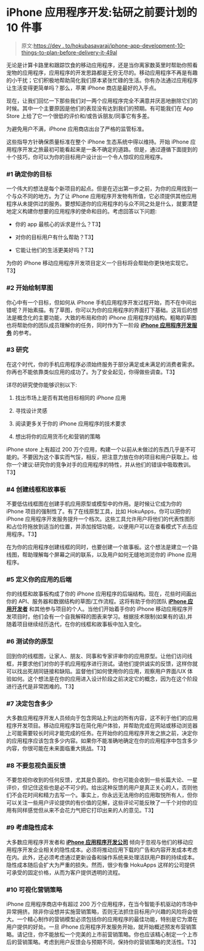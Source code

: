 # iPhone 应用程序开发:钻研之前要计划的 10 件事

> 原文:[https://dev . to/hokubasavaraj/iphone-app-development-10-things-to-plan-before-delivery-it-49al](https://dev.to/hokubasavaraj/iphone-app-development-10-things-to-plan-before-delving-into-it-49al)

无论是计算卡路里和跟踪饮食的移动应用程序，还是当你离家数英里时帮助你照看宠物的应用程序，应用程序的开发思路都是无穷无尽的。移动应用程序不再是有趣的小干扰；它们积极地帮助简化我们原本紧张忙碌的生活。你有办法通过应用程序让生活变得更简单吗？那么，苹果 iPhone 商店是最好的入手点。

现在，让我们回忆一下那些我们对一两个应用程序完全不满意并厌恶地删除它们的时候。其中一个主要原因是他们的表现没有达到我们的预期。有可能我们在 App Store 上给了它一个很低的评价和/或告诉朋友/同事它有多差。

为避免用户不满，iPhone 应用商店出台了严格的监管标准。

这些指导方针确保质量标准在整个 iPhone 生态系统中得以维持。开始 iPhone 应用程序开发之旅最初可能看起来是一条不确定的道路。但是，通过遵循下面提到的十个技巧，你可以为你的目标用户设计出一个令人惊叹的应用程序。

### **#1 确定你的目标**

一个伟大的想法是每个新项目的起点。但是在迈出第一步之前，为你的应用找到一个与众不同的地方。为了让 iPhone 应用程序开发物有所值，它必须提供其他应用程序从未提供过的服务。要想知道你的应用程序的与众不同之处是什么，就要清楚地定义构建你想要的应用程序的使命和目的。考虑回答以下问题:

*   你的 app 最核心的诉求是什么？T3】

*   对你的目标用户有什么帮助？T3】

*   它能让他们的生活更美好吗？T3】

为你的 iPhone 移动应用程序开发项目定义一个目标将会帮助你更快地实现它。T3】

### **#2 开始绘制草图**

你心中有一个目标，但如何从 iPhone 手机应用程序开发过程开始，而不在中间出错呢？开始素描。有了草图，你可以为你的应用程序的界面打下基础。这背后的想法是概念化的主要功能，大致的布局和你的 iPhone 应用程序的结构。粗略的草图也将帮助你的团队成员理解你的任务，同时作为下一阶段 [**iPhone 应用程序开发服务**](https://www.hokuapps.com/services/ios-app-development-services/) 的参考。

### **#3 研究**

在这个时代，你的手机应用程序必须始终服务于部分满足或未满足的消费者需求。你再也不能依靠类似应用的成功了。为了安全起见，你得做些调查。T3】

详尽的研究使你能够识别以下:

1.  找出市场上是否有其他目标相同的 iPhone 应用

2.  寻找设计灵感

3.  阅读更多关于你的 iPhone 应用程序的技术要求

4.  想出将你的应用货币化和营销的策略

iPhone store 上有超过 200 万个应用，构建一个以前从未做过的东西几乎是不可能的。不要因为这个事实而气馁，相反，把注意力放在你的项目和用户获取上。给你一个建议:研究你的竞争对手的应用程序的特性，并从他们的错误中吸取教训。T3】

### **#4 创建线框和故事板**

不要低估线框图在创建手机应用原型或模型中的作用。是时候让它成为你的 iPhone 项目的强制性了。有了在线原型工具，比如 HokuApps，你可以把你的 iPhone 应用程序开发服务提升一个档次。这些工具允许用户将他们的代表性图形和占位符拖放到适当的位置，并添加按钮功能，以便用户可以在查看模式下点击应用程序。T3】

在为你的应用程序创建线框的同时，也要创建一个故事板。这个想法是建立一个路线图，帮助理解每个屏幕之间的联系，以及用户如何无缝地浏览你的 iPhone 应用程序。

### **#5 定义你的应用的后端**

你的线框和故事板构成了你的 iPhone 应用程序的后端结构。现在，花些时间画出你的 API、服务器和数据结构的草图/工作流程。这将有助于你的团队 [**iPhone 应用开发者**](https://www.hokuapps.com/services/hire-iphone-app-developer/) 和其他参与项目的个人。当他们开始着手你的 iPhone 移动应用程序开发项目时，他们会有一个自我解释的图表来学习。根据技术限制(如果有的话),并随着项目继续经历迭代，在你的线框和故事板中加入变化。

### **#6 测试你的原型**

回到你的线框图，让家人、朋友、同事和专家评审你的应用原型。让他们访问线框，并要求他们对你的手机应用程序进行测试。请他们提供诚实的反馈，这样你就可以找出死胡同链接和缺陷。监督他们如何使用你的应用，观察用户界面/UX 体验如何。这个想法是在你的应用进入设计阶段之前决定它的概念，因为在这个阶段进行迭代是非常困难的。T3】

### **#7 决定包含多少**

大多数应用程序开发人员倾向于包含网站上列出的所有内容，这不利于他们的应用程序开发项目。移动应用程序旨在简化用户体验，并帮助完成在网站或移动浏览器上可能需要较长时间才能完成的任务。在开始你的应用程序开发之旅之前，决定你的应用程序应该包含多少内容。如果你不能准确地确定在你的应用程序中包含多少内容，你很可能在未来面临重大挑战。T3】

### **#8 不要忽视负面反馈**

不要忽视你收到的任何反馈，尤其是负面的。你也可能会收到一些长篇大论、一星评价，但记住这些也是必不可少的。给出这种反馈的用户是真正关心的人，否则他们不会花时间和精力去写一个。事实上，你永远无法用你的应用取悦所有人，但你可以关注一些用户评论提供的有价值的见解，这些评论可能反映了一千个对你的应用有同样感觉但从来不会花力气把它打印出来的人的意见。T3】

### **#9 考虑隐性成本**

大多数应用程序开发者和 [**iPhone 应用程序开发公司**](https://www.hokuapps.com/services/iphone-application-development-company/) 倾向于忽视与他们的移动应用程序开发企业相关的隐性成本。必须将推动应用下载的广告和内容开发成本考虑在内。此外，还必须考虑通过更新设备和操作系统来处理活跃用户群的持续成本。隐性成本随后会扩大为严重的损失。然而，很少有像 HokuApps 这样的公司提供可承受的固定价格，从而为客户提供透明的流程。

### **#10 可视化营销策略**

iPhone 应用程序商店中有超过 200 万个应用程序，在当今智能手机驱动的市场中异常拥挤。除非你设想并实施营销策略，否则无法抓住目标用户兴趣的风险将会很大。一个精心制作的营销模型必须包括你的应用程序的最佳功能，特别是它为潜在用户提供的好处。一旦 iPhone 应用程序开发服务开始，就开始概述预发布营销策略。请记住，你不能放松一个完美的上市前营销策略。你也应该精心制定一个上市后的营销策略。考虑到用户反馈会与预期不同，保持你的营销策略的灵活性。T3】